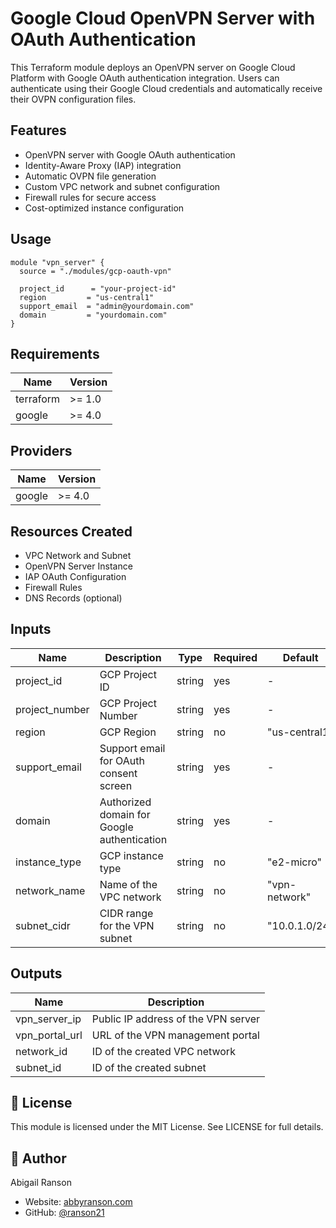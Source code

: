 # Google Cloud OpenVPN Server with OAuth Authentication

This Terraform module deploys an OpenVPN server on Google Cloud Platform with Google OAuth authentication integration. Users can authenticate using their Google Cloud credentials and automatically receive their OVPN configuration files.

## Features

- OpenVPN server with Google OAuth authentication
- Identity-Aware Proxy (IAP) integration
- Automatic OVPN file generation
- Custom VPC network and subnet configuration
- Firewall rules for secure access
- Cost-optimized instance configuration

## Usage

```hcl
module "vpn_server" {
  source = "./modules/gcp-oauth-vpn"

  project_id      = "your-project-id"
  region         = "us-central1"
  support_email  = "admin@yourdomain.com"
  domain         = "yourdomain.com"
}
```

## Requirements

| Name      | Version |
| --------- | ------- |
| terraform | >= 1.0  |
| google    | >= 4.0  |

## Providers

| Name   | Version |
| ------ | ------- |
| google | >= 4.0  |

## Resources Created

- VPC Network and Subnet
- OpenVPN Server Instance
- IAP OAuth Configuration
- Firewall Rules
- DNS Records (optional)

## Inputs

| Name           | Description                                 | Type   | Required | Default       |
| -------------- | ------------------------------------------- | ------ | -------- | ------------- |
| project_id     | GCP Project ID                              | string | yes      | -             |
| project_number | GCP Project Number                          | string | yes      | -             |
| region         | GCP Region                                  | string | no       | "us-central1" |
| support_email  | Support email for OAuth consent screen      | string | yes      | -             |
| domain         | Authorized domain for Google authentication | string | yes      | -             |
| instance_type  | GCP instance type                           | string | no       | "e2-micro"    |
| network_name   | Name of the VPC network                     | string | no       | "vpn-network" |
| subnet_cidr    | CIDR range for the VPN subnet               | string | no       | "10.0.1.0/24" |

## Outputs

| Name           | Description                         |
| -------------- | ----------------------------------- |
| vpn_server_ip  | Public IP address of the VPN server |
| vpn_portal_url | URL of the VPN management portal    |
| network_id     | ID of the created VPC network       |
| subnet_id      | ID of the created subnet            |

## 📄 License

This module is licensed under the MIT License. See LICENSE for full details.

## 👤 Author

Abigail Ranson
- Website: [abbyranson.com](https://abbyranson.com)
- GitHub: [@ranson21](https://github.com/ranson21)